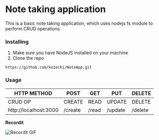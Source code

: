 # Note taking application

This is a basic note taking application, which uses nodejs fs module to perform CRUD operations.

### Installing
1. Make sure you have NodeJS installed on your machine
2. Clone the repo

```
https://github.com/ke1echi/NoteApp.git
```

### Usage

| HTTP METHOD             | POST        | GET       | PUT         | DELETE  |
| ------------------------| ------------| --------- | ----------- | ------  |
| CRUD OP                 | CREATE      | READ      | UPDATE      | DELETE  |
| http://localhost:3000   | /create     | /read     | /update     | /delete |


**Recordit**

![Recordit GIF](http://g.recordit.co/KuC0j6iWhi.gif)